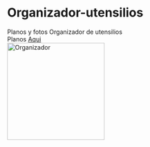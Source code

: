 # Organizador-utensilios
Planos y fotos Organizador de utensilios <br />
Planos [Aqui](https://autode.sk/2YHTOoS) <br />
<img src="./Organizador.JPG" alt="Organizador" width="225"/>
